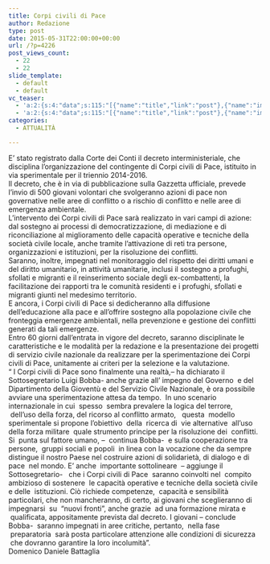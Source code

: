 ```yaml
---
title: Corpi civili di Pace
author: Redazione
type: post
date: 2015-05-31T22:00:00+00:00
url: /?p=4226
post_views_count:
  - 22
  - 22
slide_template:
  - default
  - default
vc_teaser:
  - 'a:2:{s:4:"data";s:115:"[{"name":"title","link":"post"},{"name":"image","image":"featured","link":"none"},{"name":"text","mode":"excerpt"}]";s:7:"bgcolor";s:0:"";}'
  - 'a:2:{s:4:"data";s:115:"[{"name":"title","link":"post"},{"name":"image","image":"featured","link":"none"},{"name":"text","mode":"excerpt"}]";s:7:"bgcolor";s:0:"";}'
categories:
  - ATTUALITÀ

---
```

<div>
  E’ stato registrato dalla Corte dei Conti il decreto interministeriale, che disciplina l’organizzazione del contingente di Corpi civili di Pace, istituito in via sperimentale per il triennio 2014-2016.
</div>

<div>
  Il decreto, che è in via di pubblicazione sulla Gazzetta ufficiale, prevede l’invio di 500 giovani volontari che svolgeranno azioni di pace non governative nelle aree di conflitto o a rischio di conflitto e nelle aree di emergenza ambientale.
</div>

<div>
</div>

<div>
  L’intervento dei Corpi civili di Pace sarà realizzato in vari campi di azione: dal sostegno ai processi di democratizzazione, di mediazione e di riconciliazione al miglioramento delle capacità operative e tecniche della società civile locale, anche tramite l’attivazione di reti tra persone, organizzazioni e istituzioni, per la risoluzione dei conflitti.
</div>

<div>
  Saranno, inoltre, impegnati nel monitoraggio del rispetto dei diritti umani e del diritto umanitario, in attività umanitarie, inclusi il sostegno a profughi, sfollati e migranti e il reinserimento sociale degli ex-combattenti, la facilitazione dei rapporti tra le comunità residenti e i profughi, sfollati e migranti giunti nel medesimo territorio.
</div>

<div>
  E ancora, i Corpi civili di Pace si dedicheranno alla diffusione dell&#8217;educazione alla pace e all&#8217;offrire sostegno alla popolazione civile che fronteggia emergenze ambientali, nella prevenzione e gestione dei conflitti generati da tali emergenze.
</div>

<div>
</div>

<div>
  Entro 60 giorni dall’entrata in vigore del decreto, saranno disciplinate le caratteristiche e le modalità per la redazione e la presentazione dei progetti di servizio civile nazionale da realizzare per la sperimentazione dei Corpi civili di Pace, unitamente ai criteri per la selezione e la valutazione.
</div>

<div>
</div>

<div>
  “ I Corpi civili di Pace sono finalmente una realtà,– ha dichiarato il Sottosegretario Luigi Bobba- anche grazie all’ impegno del Governo  e del Dipartimento della Gioventù e del Servizio Civile Nazionale, è ora possibile avviare una sperimentazione attesa da tempo.  In uno scenario internazionale in cui  spesso  sembra prevalere la logica del terrore,  dell’uso della forza, del ricorso al conflitto armato,   questa  modello sperimentale si propone l’obiettivo  della  ricerca di  vie alternative  all’uso della forza militare  quale strumento principe per la risoluzione dei  conflitti. Si  punta sul fattore umano, &#8211;  continua Bobba-  e sulla cooperazione tra persone,  gruppi sociali e popoli  in linea con la vocazione che da sempre distingue il nostro Paese nel costruire azioni di solidarietà, di dialogo e di pace  nel mondo. E’ anche  importante sottolineare  &#8211; aggiunge il Sottosegretario-   che i Corpi civili di Pace  saranno coinvolti nel  compito ambizioso di sostenere  le capacità operative e tecniche della società civile e delle  istituzioni. Ciò richiede competenze,  capacità e sensibilità particolari, che non mancheranno, di certo, ai giovani che sceglieranno di impegnarsi  su  “nuovi fronti”, anche grazie  ad una formazione mirata e  qualificata, appositamente prevista dal decreto. I giovani – conclude Bobba-  saranno impegnati in aree critiche, pertanto,  nella fase  preparatoria  sarà posta particolare attenzione alle condizioni di sicurezza  che dovranno garantire la loro incolumità”.
</div>

<div>
</div>

<div>
  Domenico Daniele Battaglia
</div>